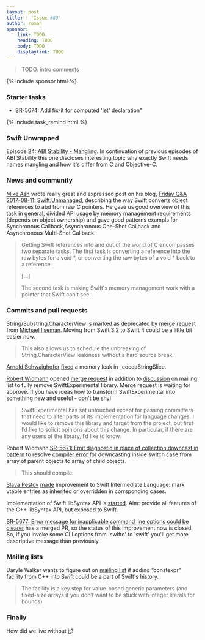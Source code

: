 ```yaml
---
layout: post
title: ! 'Issue #83'
author: roman
sponsor:
    link: TODO
    heading: TODO
    body: TODO
    displaylink: TODO
---
```


> TODO: intro comments

<!--excerpt-->

{% include sponsor.html %}

### Starter tasks

- [SR-5674](https://bugs.swift.org/browse/SR-5674): Add fix-it for computed 'let' declaration"

{% include task_remind.html %}

### Swift Unwrapped

Episode 24: [ABI Stability - Mangling](https://spec.fm/podcasts/swift-unwrapped/81026). In continuation of previous episodes of ABI Stability this one discloses interesting topic why exactly Swift needs names mangling and how it's differ from C and Objective-C.

### News and community

[Mike Ash](https://www.mikeash.com) wrote really great and expressed post on his blog, [Friday Q&A 2017-08-11: Swift.Unmanaged](https://www.mikeash.com/pyblog/friday-qa-2017-08-11-swiftunmanaged.html), describing the way Swift converts object references to abd from raw C pointers. He gave us good overview of this task in general, divided API usage by memory management requirements (depends on object ownership) and gave good patterns exampls for Synchronous Callback,Asynchronous One-Shot Callback and Asynchronous Multi-Shot Callback.

> Getting Swift references into and out of the world of C encompasses two separate tasks. The first task is converting a reference into the raw bytes for a void *, or converting the raw bytes of a void * back to a reference.
>
> [...]
>
> The second task is making Swift's memory management work with a pointer that Swift can't see. 

### Commits and pull requests

String/Substring.CharacterView is marked as deprecated by [merge request](https://github.com/apple/swift/pull/11425) from [Michael Ilseman](https://github.com/milseman). Moving from Swift 3.2 to Swift 4 could be a little bit easier now. 
> This also allows us to schedule the unbreaking of String.CharacterView leakiness without a hard source break.

[Arnold Schwaighofer](https://github.com/aschwaighofer) [fixed](https://github.com/apple/swift/pull/11437) a memory leak in _cocoaStringSlice. 

[Robert Widmann](https://github.com/CodaFi) opened [merge request](https://github.com/apple/swift/pull/11087) in addition to [discussion](https://lists.swift.org/pipermail/swift-dev/Week-of-Mon-20170717/004953.html) on mailing list to fully remove SwiftExperimental library. Merge request is waiting for approve. If you have ideas how to transform SwiftExperimental into something new and useful - don't be shy! 

> SwiftExperimental has sat untouched except for passing committers that need to alter parts of its implementation for language changes. I would like to remove this library and target from the project, but first I’d like to solicit opinions about this change.  In particular, if there are any users of the library, I’d like to know.

Robert Widmann [SR-5671: Emit diagnostic in place of collection downcast in pattern](https://github.com/apple/swift/pull/11441) to resolve [compiler error](https://bugs.swift.org/browse/SR-5671) for downcasting inside switch case from array of parent objects to array of child objects.

> This should compile.

[Slava Pestov](https://github.com/slavapestov) [made](https://github.com/apple/swift/pull/11462) improvement to Swift Intermediate Language: mark vtable entries as inherited or overridden in corrsponding cases. 

Implementation of Swift libSyntax API is [started](https://github.com/apple/swift/pull/11320). Aim: provide all features of the C++ libSyntax API, but exposed to Swift.

[SR-5677: Error message for inapplicable command line options could be clearer](https://bugs.swift.org/browse/SR-5677) has a merged PR, so the status of this improvement now is closed. So, if you invoke some CLI options from 'swiftc' to 'swift' you'll get more descriptive message than previously. 

### Mailing lists

Daryle Walker wants to figure out on [mailing list](https://lists.swift.org/pipermail/swift-evolution/Week-of-Mon-20170724/038297.html) if adding “constexpr” facility from C++ into Swift could be a part of Swift's history.

>The facility is a key step for value-based generic parameters (and fixed-size arrays if you don’t want to be stuck with integer literals for bounds)

### Finally

How did we live without [it](https://twitter.com/clattner_llvm/status/897150073296928768)?
